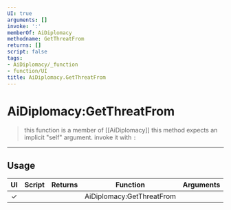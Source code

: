 ```yaml
---
UI: true
arguments: []
invoke: ':'
memberOf: AiDiplomacy
methodname: GetThreatFrom
returns: []
script: false
tags:
- AiDiplomacy/_function
- function/UI
title: AiDiplomacy.GetThreatFrom
---
```

# AiDiplomacy:GetThreatFrom
> this function is a member of [[AiDiplomacy]]
> this method expects an implicit "self" argument. invoke it with `:`
-----
## Usage
|  UI | Script | Returns | Function | Arguments |
|:---:|:------:|-------:|:--------:|:---------|
|✓| ||AiDiplomacy:GetThreatFrom||
